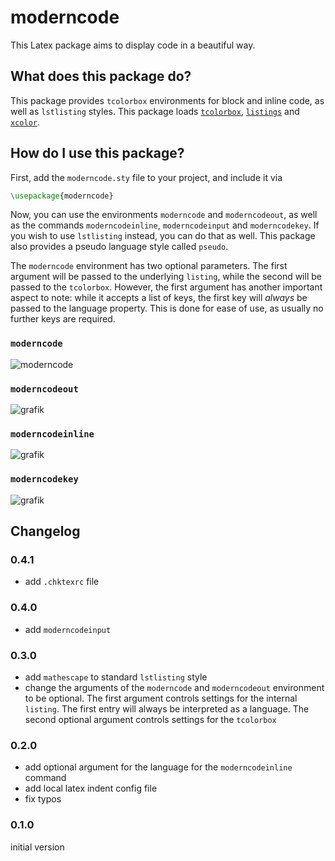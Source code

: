 # moderncode

This Latex package aims to display code in a beautiful way.

## What does this package do?

This package provides `tcolorbox` environments for block and inline code, as well as `lstlisting` styles. This package loads [`tcolorbox`](https://www.ctan.org/pkg/tcolorbox), [`listings`](https://ctan.org/pkg/listings) and [`xcolor`](https://ctan.org/pkg/xcolor).

## How do I use this package?

First, add the `moderncode.sty` file to your project, and include it via

```tex
\usepackage{moderncode}
```

Now, you can use the environments `moderncode` and `moderncodeout`, as well as the commands `moderncodeinline`, `moderncodeinput` and `moderncodekey`. If you wish to use `lstlisting` instead, you can do that as well. This package also provides a pseudo language style called `pseudo`.

The `moderncode` environment has two optional parameters.
The first argument will be passed to the underlying `listing`, while the second will be passed to the `tcolorbox`.
However, the first argument has another important aspect to note: while it accepts a list of keys, the first key will *always* be passed to the language property.
This is done for ease of use, as usually no further keys are required.

### `moderncode`

![moderncode](https://github.com/Smonman/moderncode/assets/36928284/7d2cde25-9cdb-4c5f-b9b9-d2d851be498f)

### `moderncodeout`

![grafik](https://github.com/Smonman/moderncode/assets/36928284/af6a1d87-7c17-49e4-8fae-df5a15ad48dc)

### `moderncodeinline`

![grafik](https://github.com/Smonman/moderncode/assets/36928284/bb4e1d6c-7cf3-43d6-a054-c0d9db0c30d7)

### `moderncodekey`

![grafik](https://github.com/Smonman/moderncode/assets/36928284/003b1408-d9ac-4be2-8612-795bc54bcefe)

## Changelog

### 0.4.1

- add `.chktexrc` file

### 0.4.0

- add `moderncodeinput`

### 0.3.0

- add `mathescape` to standard `lstlisting` style
- change the arguments of the `moderncode` and `moderncodeout` environment to be optional. The first argument controls settings for the internal `listing`. The first entry will always be interpreted as a language. The second optional argument controls settings for the `tcolorbox`

### 0.2.0

- add optional argument for the language for the `moderncodeinline` command
- add local latex indent config file
- fix typos

### 0.1.0

initial version
